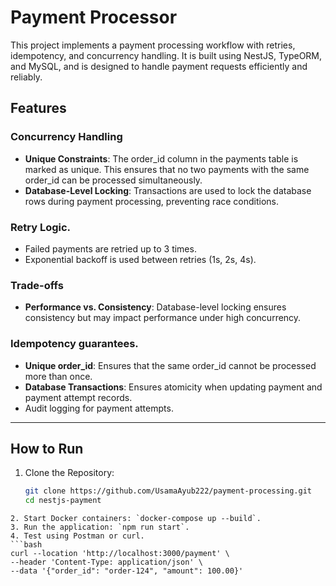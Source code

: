 # Payment Processor

This project implements a payment processing workflow with retries, idempotency, and concurrency handling. It is built using NestJS, TypeORM, and MySQL, and is designed to handle payment requests efficiently and reliably.

## Features
### Concurrency Handling
- **Unique Constraints**: The order_id column in the payments table is marked as unique. This ensures that no two payments with the same order_id can be processed simultaneously.
- **Database-Level Locking**: Transactions are used to lock the database rows during payment processing, preventing race conditions.

### Retry Logic.
- Failed payments are retried up to 3 times.
- Exponential backoff is used between retries (1s, 2s, 4s).


### Trade-offs
- **Performance vs. Consistency**: Database-level locking ensures consistency but may impact performance under high concurrency.

### Idempotency guarantees.
- **Unique order_id**: Ensures that the same order_id cannot be processed more than once.
- **Database Transactions**: Ensures atomicity when updating payment and payment attempt records.
- Audit logging for payment attempts.

---
## How to Run
1. Clone the Repository:
   ```bash
   git clone https://github.com/UsamaAyub222/payment-processing.git
   cd nestjs-payment
  ```
2. Start Docker containers: `docker-compose up --build`.
3. Run the application: `npm run start`.
4. Test using Postman or curl.
```bash
curl --location 'http://localhost:3000/payment' \
--header 'Content-Type: application/json' \
--data '{"order_id": "order-124", "amount": 100.00}'
```
